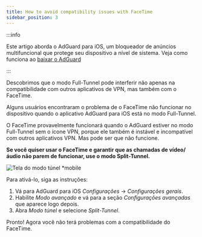 ```yaml
---
title: How to avoid compatibility issues with FaceTime
sidebar_position: 3
---
```


:::info

Este artigo aborda o AdGuard para iOS, um bloqueador de anúncios multifuncional que protege seu dispositivo a nível de sistema. Veja como funciona ao [baixar o AdGuard](https://agrd.io/download-kb-adblock)

:::

Descobrimos que o modo Full-Tunnel pode interferir não apenas na compatibilidade com outros aplicativos de VPN, mas também com o FaceTime.

Alguns usuários encontraram o problema de o FaceTime não funcionar no dispositivo quando o aplicativo AdGuard para iOS está no modo Full-Tunnel.

O FaceTime provavelmente funcionará quando o AdGuard estiver no modo Full-Tunnel sem o ícone VPN, porque ele também é instável e incompatível com outros aplicativos VPN. Mas pode ser que não funcione.

**Se você quiser usar o FaceTime e garantir que as chamadas de vídeo/áudio não parem de funcionar, use o modo Split-Tunnel.**

![Tela do modo túnel *mobile](https://cdn.adtidy.org/public/Adguard/kb/newscreenshots/Ru/iOS/tunnel-mode.PNG?!)

Para ativá-lo, siga as instruções:

1. Vá para AdGuard para iOS *Configurações* → *Configurações gerais*.
2. Habilite *Modo avançado* e vá para a seção *Configurações avançadas* que aparece logo depois.
3. Abra *Modo túnel* e selecione *Split-Tunnel*.

Pronto! Agora você não terá problemas com a compatibilidade do FaceTime.
